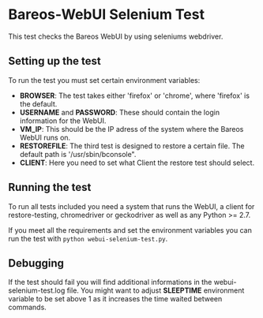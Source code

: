 # Bareos-WebUI Selenium Test

This test checks the Bareos WebUI by using seleniums webdriver.


## Setting up the test

To run the test you must set certain environment variables:

 * **BROWSER**: The test takes either 'firefox' or 'chrome', where 'firefox' is the default.
 * **USERNAME** and **PASSWORD**: These should contain the login information for the WebUI.
 * **VM_IP**: This should be the IP adress of the system where the Bareos WebUI runs on.
 * **RESTOREFILE**: The third test is designed to restore a certain file. The default path is '/usr/sbin/bconsole".
 * **CLIENT**: Here you need to set what Client the restore test should select.

## Running the test

To run all tests included you need a system that runs the WebUI, a client for restore-testing, chromedriver or geckodriver as well as any Python >= 2.7.

If you meet all the requirements and set the environment variables you can run the test with `python webui-selenium-test.py`.

## Debugging

If the test should fail you will find additional informations in the webui-selenium-test.log file. You might want to adjust **SLEEPTIME** environment variable to be set above 1 as it increases the time waited between commands.